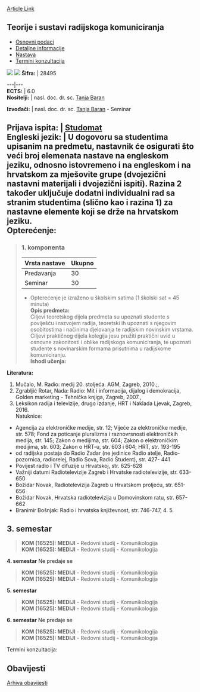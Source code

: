 [Article Link](https://www.fhs.hr/predmet/tsrk)

## Teorije i sustavi radijskoga komuniciranja
  * [Osnovni podaci](https://www.fhs.hr/predmet/tsrk#v1id-904882_612331_1_0 "Osnovni podaci")
  * [Detaljne informacije](https://www.fhs.hr/predmet/tsrk#v1id-904882_612331_1_1 "Detaljne informacije")
  * [Nastava](https://www.fhs.hr/predmet/tsrk#v1id-904882_612331_1_2 "Nastava")
  * [Termini konzultacija](https://www.fhs.hr/predmet/tsrk#v1id-904882_612331_1_3 "Termini konzultacija")


[![](https://www.fhs.hr/img/flags/gif/hr.gif)](https://www.fhs.hr/predmet/tsrk) [![](https://www.fhs.hr/img/flags/gif/gb.gif)](https://www.fhs.hr/en/course/tasorc)
**Šifra:** |  28495  
  
---|---  
**ECTS:** |  6.0   
**Nositelji:** |  nasl. doc. dr. sc. [Tanja Baran](https://www.fhs.hr/djelatnik/tanja.baran)   
  
**Izvođači:** |  nasl. doc. dr. sc. [Tanja Baran](https://www.fhs.hr/djelatnik/tanja.baran) - Seminar  
  
**Prijava ispita:** |  [Studomat](http://www.isvu.hr/studomat)  
**Engleski jezik:** |  U dogovoru sa studentima upisanim na predmetu, nastavnik će osigurati što veći broj elemenata nastave na engleskom jeziku, odnosno istovremeno i na engleskom i na hrvatskom za mješovite grupe (dvojezični nastavni materijali i dvojezični ispiti). Razina 2 također uključuje dodatni individualni rad sa stranim studentima (slično kao i razina 1) za nastavne elemente koji se drže na hrvatskom jeziku.   
**Opterećenje:**  
---  
> ### 1. komponenta
> | Vrsta nastave | Ukupno  
> ---|---  
> Predavanja | 30  
> Seminar | 30  
> * Opterećenje je izraženo u školskim satima (1 školski sat = 45 minuta)   
**Opis predmeta:**  
> Ciljevi teoretskog dijela predmeta su upoznati studente s poviješću i razvojem radija, teoretski ih upoznati s njegovim osobitostima i načinima djelovanja te radijskim novinskim vrstama. Ciljevi praktičnog dijela kolegija jesu pružiti praktični uvid u osnovne zakonitosti i oblike radijskoga komuniciranja, te upoznati studente s novinarskim formama prisutnima u radijskome komuniciranju.  
**Ishodi učenja:**  

  
**Literatura:**  
  1. Mučalo, M. Radio: medij 20. stoljeća. AGM, Zagreb, 2010.;, 
  2. Zgrabljić Rotar, Nada: Radio: Mit i informacija, dijalog i demokracija, Golden marketing - Tehnička knjiga, Zagreb, 2007., 
  3. Leksikon radija i televizije, drugo izdanje, HRT i Naklada Ljevak, Zagreb, 2016.  
Natuknice:   
- Agencija za elektroničke medije, str. 12; Vijeće za elektroničke medije, str. 578; Fond za poticanje pluralizma i raznovrsnosti elektroničkih medija, str. 145; Zakon o medijima, str. 604; Zakon o elektroničkim medijima, str. 603; Zakon o HRT-u, str. 603 i 604; HRT, str. 193-195  
- od radijska postaja do Radio Zadar (ne jedinice Radio atelje, Radio-pozornica, radiorelej, Radio Sova, Radio Študent), str. 427- 441  
- Povijest radio i TV difuzije u Hrvatskoj, str. 625-628  
- Važniji datumi Radiotelevizije Zagreb i Hrvatske radiotelevizije, str. 633-650  
- Božidar Novak, Radiotelevizija Zagreb u Hrvatskom proljeću, str. 651-656  
- Božidar Novak, Hrvatska radiotelevizija u Domovinskom ratu, str. 657-662  
- Branimir Bošnjak: Radio i hrvatska književnost, str. 746-747, 
  4.   5. 
  
**3. semestar**  
---  
> **KOM (16525): MEDIJI** - Redovni studij - Komunikologija  
>  **KOM (16525): MEDIJI** - Redovni studij - Komunikologija  
>   
  
**4. semestar** Ne predaje se  
> **KOM (16525): MEDIJI** - Redovni studij - Komunikologija  
>  **KOM (16525): MEDIJI** - Redovni studij - Komunikologija  
>   
  
**5. semestar**  
> **KOM (16525): MEDIJI** - Redovni studij - Komunikologija  
>  **KOM (16525): MEDIJI** - Redovni studij - Komunikologija  
>   
  
**6. semestar** Ne predaje se  
> **KOM (16525): MEDIJI** - Redovni studij - Komunikologija  
>  **KOM (16525): MEDIJI** - Redovni studij - Komunikologija  
>   
Termini konzultacija: 


## Obavijesti
[Arhiva obavijesti](https://www.fhs.hr/predmet/tsrk?@=20pk9#news_77797 "Arhiva obavijesti")
